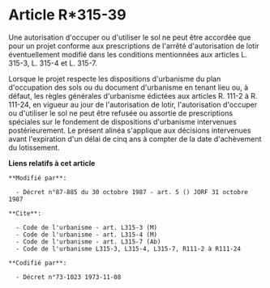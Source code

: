 # Article R*315-39

Une autorisation d'occuper ou d'utiliser le sol ne peut être accordée que pour un projet conforme aux prescriptions de
l'arrêté d'autorisation de lotir éventuellement modifié dans les conditions mentionnées aux articles L. 315-3, L. 315-4 et L.
315-7.

Lorsque le projet respecte les dispositions d'urbanisme du plan d'occupation des sols ou du document d'urbanisme en tenant
lieu ou, à défaut, les règles générales d'urbanisme édictées aux articles R. 111-2 à R. 111-24, en vigueur au jour de
l'autorisation de lotir, l'autorisation d'occuper ou d'utiliser le sol ne peut être refusée ou assortie de prescriptions
spéciales sur le fondement de dispositions d'urbanisme intervenues postérieurement. Le présent alinéa s'applique aux
décisions intervenues avant l'expiration d'un délai de cinq ans à compter de la date d'achèvement du lotissement.

**Liens relatifs à cet article**

	**Modifié par**:

	  - Décret n°87-885 du 30 octobre 1987 - art. 5 () JORF 31 octobre 1987

	**Cite**:

	  - Code de l'urbanisme - art. L315-3 (M)
	  - Code de l'urbanisme - art. L315-4 (M)
	  - Code de l'urbanisme - art. L315-7 (Ab)
	  - Code de l'urbanisme L315-3, L315-4, L315-7, R111-2 à R111-24

	**Codifié par**:

	  - Décret n°73-1023 1973-11-08
